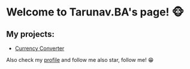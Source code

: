 # Welcome to Tarunav.BA's page! 🐵

## My projects:
- [Currency Converter](https://github.com/TarunavBA/Currency-Converter/)

Also check my [profile](https://github.com/TarunavBA) and follow me also star, follow me! 😁
